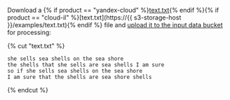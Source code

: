 Download a {% if product == "yandex-cloud" %}[text.txt](https://storage.yandexcloud.net/examples/text.txt){% endif %}{% if product == "cloud-il" %}[text.txt](https://{{ s3-storage-host }}/examples/text.txt){% endif %} file and [upload it to the input data bucket](../../../storage/operations/objects/upload) for processing:

{% cut "text.txt" %}

```text
she sells sea shells on the sea shore
the shells that she sells are sea shells I am sure
so if she sells sea shells on the sea shore
I am sure that the shells are sea shore shells
```

{% endcut %}
